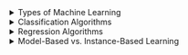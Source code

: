 
<details>
  <summary>Types of Machine Learning</summary>

## Types of Machine Learning

### 1. Supervised Learning
- **Dataset:** Contains labeled examples $`(x_i, y_i)`$ where $`x_i`$ is a feature vector, and $`y_i`$ is the corresponding label.
- **Description:**
  
  A **labeled example** may look in the following way:
  - $`x_i`$: A feature vector representing the characteristics of a patient. (e.g., blood sugar level, cholesterol level, weight, height, habits, etc).
  - $`y_i`$: The label or target outcome associated with $`x_i`$. It could be a **binary label** (e.g., $`y_i = 1`$ if the patient has a specific disease, $`y_i = 0`$ otherwise),
                 **multiclass label** (e.g., $`y_i = \text{"diabetes"}`$, $`y_i = \text{"hypertension"}`$), **real number** (e.g., the predicted severity of a condition), etc.
- **Real Life Examples of a Supervised Learning:**
  - Email classification: $`\text{"{spam, not-spam}"}`$
  - Predicting a probability (e.g., cancer diagnosis).
- **Goal:** Train a model to map feature vectors $`x`$ to their labels $`y`$.
 
<img width="500" alt="Page 1" src="https://github.com/user-attachments/assets/4c0b97b1-41e6-412a-85e5-51abe79cd688">

---

### 2. Unsupervised Learning
- **Dataset:** Contains only unlabeled examples $`x_i`$.
- **Description:** Unlike supervised learning, there are no labels $`y_i`$ to guide the learning process. Instead, the goal is to identify patterns, structure, or relationships within the data.
- **Real Life Examples of an Unsupervised Learning:**
  - **Clustering:** Grouping similar data points (e.g., grouping customers by purchase history or behavior.).
  - **Dimensionality Reduction:** Simplifying data while retaining its essence (e.g., reducing the size of images while retaining important details.).
  - **Outlier Detection:** Identifying anomalies in the data (e.g., fraud detection).
- **Goal:** Discover patterns or structure in the data.

<img width="500" alt="Page 1" src="https://github.com/user-attachments/assets/89869f38-0b5e-4454-b276-f25fc698d768">

---

### 3. Semi-Supervised Learning
- **Dataset:** Contains both labeled and unlabeled examples.
- **Description:** The algorithm uses the unlabeled examples to learn the structure or distribution of the data, which helps improve the model's predictions on labeled examples.
  This approach assumes that the unlabeled data provides additional information about the problem, such as the underlying data distribution.
- **Real Life Examples of a Semi-Supervised Learning:**

  **Medical Image Analysis:**
   - **Scenario:** Labeling medical images (e.g., MRI scans) requires expert radiologists, making labeled data scarce and expensive.
   - **Solution:** Use a small set of labeled images (e.g., with disease annotations) along with a large set of unlabeled images to improve diagnostic accuracy.
   - **Example:** Identifying tumors in MRI scans with minimal labeled data.
- **Goal:** Leverage unlabeled data to improve model performance.

<img width="500" alt="Page 1" src="https://github.com/user-attachments/assets/551f4da7-f05e-4e94-9a69-8e864e8e5002">

---

### 4. Reinforcement Learning
- **Dataset:** Not explicitly provided; the machine interacts with an environment.
- **Description:** It is a type of learning where an agent learns to make decisions by interacting with an environment.
  The agent observes the current state of the environment, takes actions, and receives rewards or penalties based on those actions.
  Over time, the agent learns a strategy, called a **policy**, to maximize rewards.
- **Real Life Examples of the Reinforcement Learning:**
  **Game Playing:**
   - **Scenario:** Training agents to play complex games.
   - **Example:** AlphaGo, which uses reinforcement learning to master the game of Go by learning strategies that outperform human experts.
- **Goal:** Learn a policy (function) that selects optimal actions to maximize long-term rewards in a sequential decision-making process.

<img width="500" alt="Page 1" src="https://github.com/user-attachments/assets/9c887f3b-4f6d-4bcb-888d-680a254bc7d8">

</details>

<details>
  <summary>Classification Algorithms</summary>

## Classification Algorithms

**Classification algorithms** are a subset of machine learning algorithms used to assign a label or category to input data. They are widely used for tasks like spam detection, image recognition, medical diagnosis, etc.

<img width="500" alt="Page 1" src="https://github.com/user-attachments/assets/598627d5-9115-48bf-af04-36263dc3effa">

### Key Concepts:

1. **Decision Boundary**:
   - A **decision boundary** is a surface that separates the feature space into regions corresponding to different classes.
   - It can take various forms:
     - **Linear (straight line or hyperplane):** Algorithms like Logistic Regression and Linear SVM.
     - **Non-linear (curved):** Algorithms like Kernel SVM and Neural Networks.
     - **Complex shapes:** Algorithms like Decision Trees and ensemble methods (e.g., Random Forests).
   - The decision boundary defines the accuracy of the model by determining how well it separates classes in the dataset.

2. **How Classification Algorithms Differ**:
   - **Form of Decision Boundary:**
     - Each algorithm uses a unique method to compute the decision boundary based on the training data.
   - **Training Speed:**
     - Some algorithms train quickly, while others take longer due to complexity.
   - **Prediction Speed:**
     - Algorithms also differ in how fast they make predictions.

</details>


<details>
  <summary>Regression Algorithms</summary>

## Regression Algorithms in Machine Learning

Regression algorithms are used in machine learning to predict continuous values. These could be numbers like prices, temperatures, or probabilities, or anything that changes smoothly along a scale. The goal is to find a pattern in the data and use it to make predictions for new inputs.

### Difference from Classification:
- Regression predicts a value on a continuous scale (e.g., 2.5, 300.75).
- Classification predicts categories (e.g., "red," "green," or "blue").

<img width="500" alt="Page 1" src="https://github.com/user-attachments/assets/19c1d4a1-a761-4995-84bc-a7bb85a94927">


### Real-World Examples:
- Estimating house prices based on size, location, and features.
- Predicting future sales revenue from historical data.
- Forecasting weather conditions like temperature or rainfall.

</details>

<details>
  <summary>Model-Based vs. Instance-Based Learning</summary>

<img width="500" alt="Page 1" src="https://github.com/user-attachments/assets/7179ae8e-e5f4-4002-ab5a-22ea05e403d1">

Model-based learning focuses on creating a summarized representation (model) of the data, while instance-based learning relies on the training data directly to make predictions.

</details>

